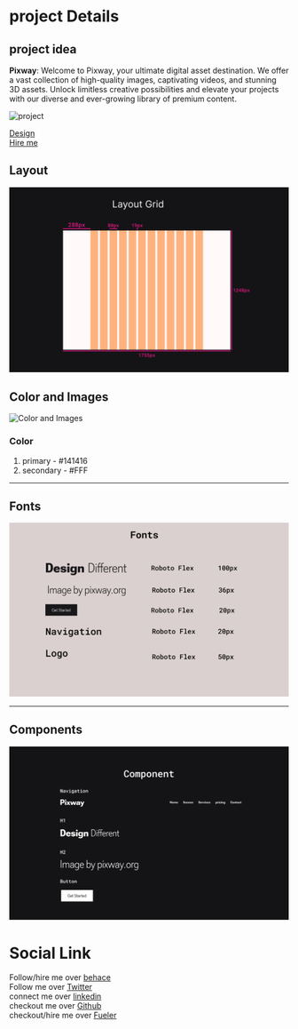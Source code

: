 # project Details

## project idea
   **Pixway**: Welcome to Pixway, your ultimate digital asset destination. We offer a vast collection of high-quality images, captivating videos, and stunning 3D assets. Unlock limitless creative possibilities and elevate your projects with our diverse and ever-growing library of premium content.
   

 ![project](https://github.com/Rockky1997/Frontend/blob/main/asset%20for%20projects/presentation%20-%20pixway.png) 

 [Design](https://www.behance.net/gallery/175810441/Pixway-(Dummy-Hero-Section-loyalty-free-digital-assets))<br />
 [Hire me](https://fueler.io/ramc/pixway-dummy-hero-section-loyalty-free-digital-assets )

## Layout
 ![Layout](https://raw.githubusercontent.com/Rockky1997/Frontend/main/asset%20for%20projects/layout%20grid%20pixway.png)

## Color and Images 
 ![Color and Images ](https://github.com/Rockky1997/Frontend/blob/main/asset%20for%20projects/Image%20and%20Color%20-%20pixway.png?raw=true)

 ### Color
   1. primary - #141416
   2. secondary - #FFF
-----    

## Fonts

 ![Fonts](https://github.com/Rockky1997/Frontend/blob/main/asset%20for%20projects/Font%20-%20pixway.png?raw=true)

-----    

## Components
   
 ![Fonts](https://github.com/Rockky1997/Frontend/blob/main/asset%20for%20projects/component%20-%20pixway.png?raw=true)

# Social Link

   Follow/hire me over [behace](https://www.behance.net/ramchakraborty)<br />
   Follow me over [Twitter](https://twitter.com/ram_chakra1997)<br />
   connect me over [linkedin](https://www.linkedin.com/in/ramesh-chakraborty-ba40b6282/)<br />
   checkout me over [Github](https://github.com/Rockky1997)<br />
   checkout/hire me over [Fueler](https://fueler.io/ramc)
